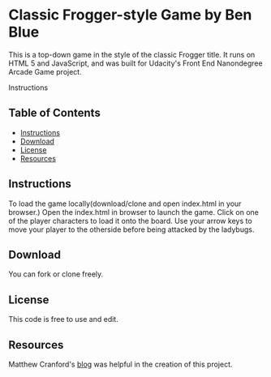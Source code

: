 # Classic Frogger-style Game by Ben Blue

This is a top-down game in the style of the classic Frogger title. It runs on HTML 5 and JavaScript, and was built for Udacity's Front End Nanondegree Arcade Game project.

Instructions

## Table of Contents

* [Instructions](#instructions)
* [Download](#download)
* [License](#license)
* [Resources](#resources)

## Instructions

To load the game locally(download/clone and open index.html in your browser.) Open the index.html in browser to launch the game. Click on one of the player characters to load it onto the board. Use your arrow keys to move your player to the otherside before being attacked by the ladybugs.

## Download

You can fork or clone freely.

## License

This code is free to use and edit.

## Resources

Matthew Cranford's [blog](https://matthewcranford.com/arcade-game-walkthrough-part-1-starter-code-breakdown/) was helpful in the creation of this project.
